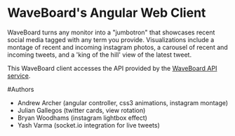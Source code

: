 WaveBoard's Angular Web Client
==============

WaveBoard turns any monitor into a "jumbotron" that showcases recent social media tagged with any term you provide. Visualizations include a montage of recent and incoming instagram photos, a carousel of recent and incoming tweets, and a 'king of the hill' view of the latest tweet.

This WaveBoard client accesses the API provided by the [WaveBoard API service](https://github.com/MediaDash/api_wrappers).

#Authors
* Andrew Archer (angular controller, css3 animations, instagram montage)
* Julian Gallegos (twitter cards, view rotation)
* Bryan Woodhams (instagram lightbox effect)
* Yash Varma (socket.io integration for live tweets)
